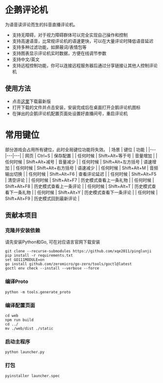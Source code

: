 # 企鹅评论机
为语音读评论而生的抖音直播评论机。
- 支持无障碍，对于视力障碍群体可以完全实现自己操作和控制
- 支持高速语音，比常规评论机的语速更快，可以在大量评论时降低语音延迟
- 支持多种过滤功能，如屏蔽词/表情包等
- 支持图表显示评论机实时数据，方便在线调节参数
- 支持中文/英文
- 支持远程控制功能，你可以连接远程服务器后通过分享链接让其他人控制评论机

## 使用方法
- 点击[这里](https://github.com/xqe2011/pinglunji/releases/download/latest/installer.exe)下载最新版
- 打开下载的文件并点击安装，安装完成后在桌面打开企鹅评论机图标
- 在弹出的企鹅评论机配置页面处设置好直播间号，重启评论机

# 常用键位
部分游戏会占用所有键位，此时全局键位功能将失效。 
| 场景 | 键位 | 功能 |
|---|---|---|
| 网页 | Ctrl+S | 保存配置 |
| 任何时候 | Shift+Alt+等于号 | 音量增加 |
| 任何时候 | Shift+Alt+减号 | 音量减少 |
| 任何时候 | Shift+Alt+左方括号 | 语速增加 |
| 任何时候 | Shift+Alt+右方括号 | 语速减少 |
| 任何时候 | Shift+Alt+M | 音频输出切换 |
| 任何时候 | Shift+Alt+F6 | 查看评论延迟 |
| 任何时候 | Shift+Alt+F5 | 清空评论 |
| 任何时候 | Shift+Alt+F7 | 历史模式查看上一条礼物 |
| 任何时候 | Shift+Alt+F8 | 历史模式查看上一条评论 |
| 任何时候 | Shift+Alt+T | 历史模式查看下一条礼物 |
| 任何时候 | Shift+Alt+Y | 历史模式查看下一条评论 |
| 任何时候 | Shift+Alt+F9 | 历史模式回到最新评论 |

## 贡献本项目
### 克隆并安装依赖
请先安装Python和Go, 可在对应语言官网下载安装
```
git clone --recurse-submodules https://github.com/xqe2011/pinglunji
pip install -r requirements.txt
set GO111MODULE=on
go install github.com/zeromicro/go-zero/tools/goctl@latest
goctl env check --install --verbose --force
```
### 编译Proto
```
python -m tools.generate_proto
```
### 编译配置页面
```
cd web
npm run build
cd ../
mv ./web/dist ./static
```
### 启动主程序
```
python launcher.py
```
### 打包
```
pyinstaller launcher.spec
```